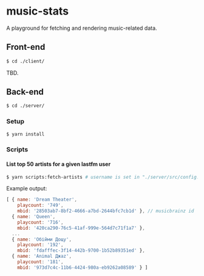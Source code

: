 # music-stats

A playground for fetching and rendering music-related data.

## Front-end

```bash
$ cd ./client/
```

TBD.

## Back-end

```bash
$ cd ./server/
```

### Setup

```bash
$ yarn install
```

### Scripts

#### List top 50 artists for a given lastfm user

```bash
$ yarn scripts:fetch-artists # username is set in "./server/src/config.js"
```

Example output:

```js
[ { name: 'Dream Theater',
    playcount: '749',
    mbid: '28503ab7-8bf2-4666-a7bd-2644bfc7cb1d' }, // musicbrainz id
  { name: 'Queen',
    playcount: '716',
    mbid: '420ca290-76c5-41af-999e-564d7c71f1a7' },
  ...
  { name: 'Обійми Дощу',
    playcount: '192',
    mbid: 'fdafffec-3f14-442b-9700-1b52b89351ed' },
  { name: 'Animal Джаz',
    playcount: '181',
    mbid: '973d7c4c-11b6-4424-980a-eb9262a08589' } ]
```
